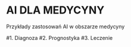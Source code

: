 # AI DLA MEDYCYNY

Przykłady zastosowań AI w obszarze medycyny

#1. Diagnoza
#2. Prognostyka
#3. Leczenie
